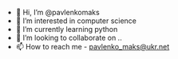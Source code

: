 - 👋 Hi, I’m @pavlenkomaks
- 👀 I’m interested in computer science
- 🌱 I’m currently learning python
- 💞️ I’m looking to collaborate on ..
- 📫 How to reach me - pavlenko_maks@ukr.net

<!---
pavlenkomaks/pavlenkomaks is a ✨ special ✨ repository because its `README.md` (this file) appears on your GitHub profile.
You can click the Preview link to take a look at your changes.
--->
